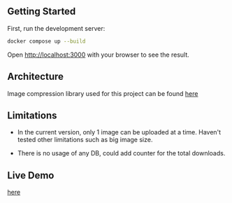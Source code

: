 ## Getting Started

First, run the development server:

```bash
docker compose up --build
```

Open [http://localhost:3000](http://localhost:3000) with your browser to see the result.
## Architecture
Image compression library used for this project can be found [here](https://www.npmjs.com/package/browser-image-compression)

## Limitations

- In the current version, only 1 image can be uploaded at a time. Haven't tested other limitations such as big image size. 

- There is no usage of any DB, could add counter for the total downloads. 

## Live Demo
[here](https://image-compression-app-gamma.vercel.app/)
